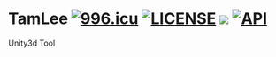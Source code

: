 # TamLee [![996.icu](https://img.shields.io/badge/link-996.icu-red.svg)](https://996.icu)  [![LICENSE](https://img.shields.io/badge/license-Anti%20996-blue.svg)](https://github.com/996icu/996.ICU/blob/master/LICENSE)  [![](https://img.shields.io/badge/platform-Unity3d-brightgreen.svg)](https://developer.android.com/index.html)  [![API](https://img.shields.io/badge/Unity3d-2019.1.4f1-blue.svg?style=flat)](http://unity3d.com/)  

Unity3d Tool
